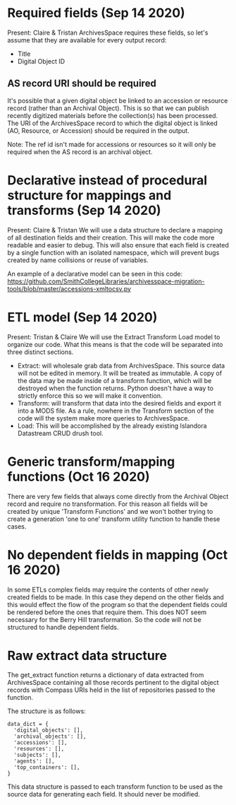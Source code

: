 # Required fields (Sep 14 2020)
Present: Claire & Tristan
ArchivesSpace requires these fields, so let's assume that they are available for every output record:

- Title
- Digital Object ID

## AS record URI should be required
It's possible that a given digital object be linked to an accession or resource record (rather than an Archival Object). This is so that we can publish recently digitized materials before the collection(s) has been processed.
The URI of the ArchivesSpace record to which the digital object is linked (AO, Resource, or Accession) should be required in the output.

Note: The ref id isn't made for accessions or resources so it will only be required when the AS record is an archival object.

# Declarative instead of procedural structure for mappings and transforms (Sep 14 2020)
Present: Claire & Tristan
We will use a data structure to declare a mapping of all destination fields and their creation. This will make the code more readable and easier to debug. This will also ensure that each field is created by a single function with an isolated namespace, which will prevent bugs created by name collisions or reuse of variables.

An example of a declarative model can be seen in this code:
https://github.com/SmithCollegeLibraries/archivesspace-migration-tools/blob/master/accessions-xmltocsv.py

# ETL model (Sep 14 2020)
Present: Tristan & Claire
We will use the Extract Transform Load model to organize our code. What this means is that the code will be separated into three distinct sections.

- Extract: will wholesale grab data from ArchivesSpace. This source data will not be edited in memory. It will be treated as immutable. A copy of the data may be made inside of a transform function, which will be destroyed when the function returns. Python doesn't have a way to strictly enforce this so we will make it convention.
- Transform: will transform that data into the desired fields and export it into a MODS file. As a rule, nowhere in the Transform section of the code will the system make more queries to ArchivesSpace.
- Load: This will be accomplished by the already existing Islandora Datastream CRUD drush tool.

# Generic transform/mapping functions (Oct 16 2020)
There are very few fields that always come directly from the Archival Object record and require no transformation. For this reason all fields will be created by unique 'Transform Functions' and we won't bother trying to create a generation 'one to one' transform utility function to handle these cases.

# No dependent fields in mapping (Oct 16 2020)
In some ETLs complex fields may require the contents of other newly created fields to be made. In this case they depend on the other fields and this would effect the flow of the program so that the dependent fields could be rendered before the ones that require them. This does NOT seem necessary for the Berry Hill transformation. So the code will not be structured to handle dependent fields.

# Raw extract data structure
The get_extract function returns a dictionary of data extracted from ArchivesSpace containing all those records pertinent to the digital object records with Compass URIs held in the list of repositories passed to the function.

The structure is as follows:

```
data_dict = {
  'digital_objects': [],
  'archival_objects': [],
  'accessions': [],
  'resources': [],
  'subjects': [],
  'agents': [],
  'top_containers': [],
}
```

This data structure is passed to each transform function to be used as the source data for generating each field. It should never be modified.
